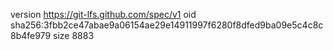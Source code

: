 version https://git-lfs.github.com/spec/v1
oid sha256:3fbb2ce47abae9a06154ae29e14911997f6280f8dfed9ba09e5c4c8c8b4fe979
size 8883

